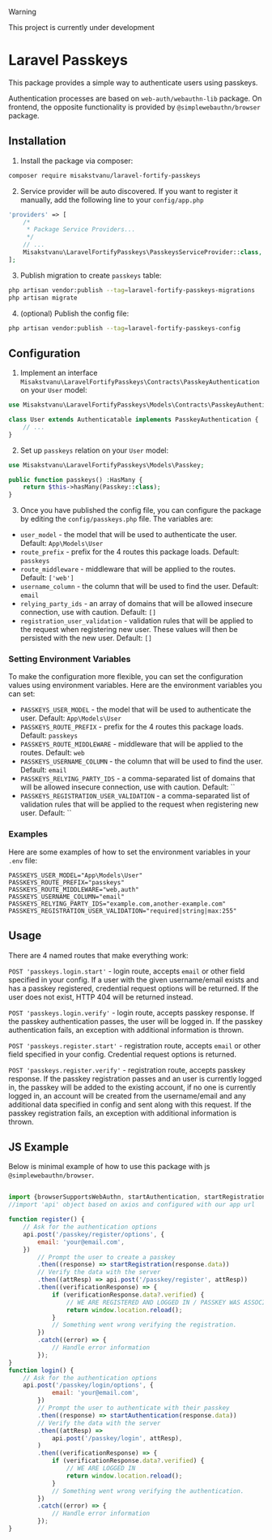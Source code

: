 > [!WARNING]  
> This project is currently under development

# Laravel Passkeys
This package provides a simple way to authenticate users using passkeys. 

Authentication processes are based on `web-auth/webauthn-lib` package. On frontend, the opposite functionality is provided by `@simplewebauthn/browser` package.

## Installation

1. Install the package via composer:

``` bash
composer require misakstvanu/laravel-fortify-passkeys
```

2. Service provider will be auto discovered. If you want to register it manually, add the following line to
   your `config/app.php`

``` php
'providers' => [
    /*
     * Package Service Providers...
     */
    // ...
    Misakstvanu\LaravelFortifyPasskeys\PasskeysServiceProvider::class,
];
```

3. Publish migration to create `passkeys` table:

``` bash
php artisan vendor:publish --tag=laravel-fortify-passkeys-migrations
php artisan migrate
```

4. (optional) Publish the config file:

``` bash
php artisan vendor:publish --tag=laravel-fortify-passkeys-config
```

## Configuration

1. Implement an interface `Misakstvanu\LaravelFortifyPasskeys\Contracts\PasskeyAuthentication` on your `User` model:
``` php
use Misakstvanu\LaravelFortifyPasskeys\Models\Contracts\PasskeyAuthentication;

class User extends Authenticatable implements PasskeyAuthentication {
    // ...
}
```

2. Set up `passkeys` relation on your `User` model:
``` php
use Misakstvanu\LaravelFortifyPasskeys\Models\Passkey;

public function passkeys() :HasMany {
    return $this->hasMany(Passkey::class);
}
```

3. Once you have published the config file, you can configure the package by editing the `config/passkeys.php` file. The variables are:

- `user_model` - the model that will be used to authenticate the user. Default: `App\Models\User`
- `route_prefix` - prefix for the 4 routes this package loads. Default: `passkeys`
- `route_middleware` - middleware that will be applied to the routes. Default: `['web']`
- `username_column` - the column that will be used to find the user. Default: `email`
- `relying_party_ids` - an array of domains that will be allowed insecure connection, use with caution. Default: `[]`
- `registration_user_validation` - validation rules that will be applied to the request when registering new user. These values will then be persisted with the new user. Default: `[]`

### Setting Environment Variables

To make the configuration more flexible, you can set the configuration values using environment variables. Here are the environment variables you can set:

- `PASSKEYS_USER_MODEL` - the model that will be used to authenticate the user. Default: `App\Models\User`
- `PASSKEYS_ROUTE_PREFIX` - prefix for the 4 routes this package loads. Default: `passkeys`
- `PASSKEYS_ROUTE_MIDDLEWARE` - middleware that will be applied to the routes. Default: `web`
- `PASSKEYS_USERNAME_COLUMN` - the column that will be used to find the user. Default: `email`
- `PASSKEYS_RELYING_PARTY_IDS` - a comma-separated list of domains that will be allowed insecure connection, use with caution. Default: ``
- `PASSKEYS_REGISTRATION_USER_VALIDATION` - a comma-separated list of validation rules that will be applied to the request when registering new user. Default: ``

### Examples

Here are some examples of how to set the environment variables in your `.env` file:

```env
PASSKEYS_USER_MODEL="App\Models\User"
PASSKEYS_ROUTE_PREFIX="passkeys"
PASSKEYS_ROUTE_MIDDLEWARE="web,auth"
PASSKEYS_USERNAME_COLUMN="email"
PASSKEYS_RELYING_PARTY_IDS="example.com,another-example.com"
PASSKEYS_REGISTRATION_USER_VALIDATION="required|string|max:255"
```

## Usage

There are 4 named routes that make everything work:

`POST 'passkeys.login.start'` - login route, accepts `email` or other field specified in your config. If a user with the given username/email exists and has a passkey registered, credential request options will be returned. If the user does not exist, HTTP 404 will be returned instead.

`POST 'passkeys.login.verify'` - login route, accepts passkey response. If the passkey authentication passes, the user will be logged in. If the passkey authentication fails, an exception with additional information is thrown.

`POST 'passkeys.register.start'` - registration route, accepts `email` or other field specified in your config. Credential request options is returned.

`POST 'passkeys.register.verify'` - registration route, accepts passkey response. If the passkey registration passes and an user is currently logged in, the passkey will be added to the existing account, if no one is currently logged in, an account will be created from the username/email and any additional data specified in config and sent along with this request. If the passkey registration fails, an exception with additional information is thrown.

## JS Example
Below is minimal example of how to use this package with js `@simplewebauthn/browser`.
```javascript

import {browserSupportsWebAuthn, startAuthentication, startRegistration} from "@simplewebauthn/browser";
//import 'api' object based on axios and configured with our app url

function register() {
    // Ask for the authentication options
    api.post('/passkey/register/options', {
        email: 'your@email.com',
    })
        // Prompt the user to create a passkey
        .then((response) => startRegistration(response.data))
        // Verify the data with the server
        .then((attResp) => api.post('/passkey/register', attResp))
        .then((verificationResponse) => {
            if (verificationResponse.data?.verified) {
                // WE ARE REGISTERED AND LOGGED IN / PASSKEY WAS ASSOCIATED WITH NEW OR LOGGED IN ACCOUNT
                return window.location.reload();
            }
            // Something went wrong verifying the registration.
        })
        .catch((error) => {
            // Handle error information
        });
}
function login() {
    // Ask for the authentication options
    api.post('/passkey/login/options', {
            email: 'your@email.com',
        })
        // Prompt the user to authenticate with their passkey
        .then((response) => startAuthentication(response.data))
        // Verify the data with the server
        .then((attResp) =>
            api.post('/passkey/login', attResp),
        )
        .then((verificationResponse) => {
            if (verificationResponse.data?.verified) {
                // WE ARE LOGGED IN
                return window.location.reload();
            }
            // Something went wrong verifying the authentication.
        })
        .catch((error) => {
            // Handle error information
        });
}
```
